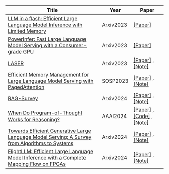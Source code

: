 | Title| Year |Paper|
| ------- | ----- | ------ |
|[LLM in a flash: Efficient Large Language Model Inference with Limited Memory](https://arxiv.org/pdf/2312.11514.pdf)|Arxiv2023|[[Paper]](https://arxiv.org/pdf/2312.11514.pdf)|
|[PowerInfer: Fast Large Language Model Serving with a Consumer-grade GPU](https://arxiv.org/pdf/2312.12456.pdf)|Arxiv2023|[[Paper]](https://arxiv.org/pdf/2312.12456.pdf)|
|[LASER](https://arxiv.org/abs/2312.13558)|Arxiv2023|[[Paper]](https://arxiv.org/abs/2312.13558) ,[[Note]](https://mp.weixin.qq.com/s/j17HExGEe6pgrgxlKYFvRw)|
|[Efficient Memory Management for Large Language Model Serving with PagedAttention](https://dl.acm.org/doi/abs/10.1145/3600006.3613165)|SOSP2023|[[Paper]](https://dl.acm.org/doi/abs/10.1145/3600006.3613165) ,[[Note]](https://mp.weixin.qq.com/s/NzD8Bf1wN9FeqY7HbatThw)|
|[RAG-Survey](https://arxiv.org/abs/2312.10997)|Arxiv2024|[[Paper]](https://arxiv.org/abs/2312.10997) ,[[Note]](https://mp.weixin.qq.com/s/oj5sf8CnEnbguVVVBEUHTA)|
|[When Do Program-of-Thought Works for Reasoning?](https://arxiv.org/pdf/2308.15452.pdf)|AAAI2024|[[Paper]](https://arxiv.org/pdf/2308.15452.pdf) ,[[Code]](https://github.com/zjunlp/EasyInstruct) ,[[Note]](https://mp.weixin.qq.com/s/5Qdhf2PYxdsjGZXq_bFCuw)|
|[Towards Efficient Generative Large Language Model Serving: A Survey from Algorithms to Systems](https://arxiv.org/abs/2312.15234)|Arxiv2024|[[Paper]](https://arxiv.org/abs/2312.15234) ,[[Note]](https://mp.weixin.qq.com/s/Uue0SxH6W_tI8K4Zb0igLQ)|
|[FlightLLM: Efficient Large Language Model Inference with a Complete Mapping Flow on FPGAs](https://arxiv.org/pdf/2401.03868.pdf)|Arxiv2024|[[Paper]](https://arxiv.org/pdf/2401.03868.pdf) ,[[Note]](https://mp.weixin.qq.com/s/FbM4dD8rX4sAXg157-2D2Q)|
